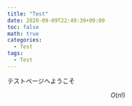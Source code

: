 ```yaml
---
title: "Test"
date: 2020-09-09T22:49:39+09:00
toc: false
math: true
categories:
  - Test
tags:
  - Test
---
```


テストページへようこそ

$$
O(n!)
$$
